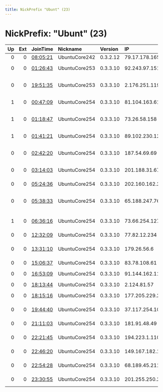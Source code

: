 ```yaml
---
title: NickPrefix "Ubunt" (23)
---
```


# NickPrefix: "Ubunt" (23)

|   Up |   Ext | JoinTime                                                                                            | Nickname      | Version   | IP              | AS                                       | CC   |   ORp |   Dirp | OS    | Contact   |   eFamMembers |
|-----:|------:|:----------------------------------------------------------------------------------------------------|:--------------|:----------|:----------------|:-----------------------------------------|:-----|------:|-------:|:------|:----------|--------------:|
|    0 |     0 | [08:05:21](https://metrics.torproject.org/rs.html#details/B9D87481C779DBECE89EAC2DF92AD4213856B69A) | UbuntuCore242 | 0.3.2.12  | 79.17.178.165   | Telecom Italia                           | it   | 45505 |      0 | Linux | None      |             1 |
|    0 |     0 | [01:26:43](https://metrics.torproject.org/rs.html#details/AFFAE513A0E64EA6B3BCE9540093E60B59F5DC0C) | UbuntuCore253 | 0.3.3.10  | 92.243.97.151   | New Telesystems, Ltd.                    | ru   | 38721 |      0 | Linux | None      |             1 |
|    0 |     0 | [19:51:35](https://metrics.torproject.org/rs.html#details/384E5BC32B1F4E69E1EF7FB2379942EF8EF68FE9) | UbuntuCore253 | 0.3.3.10  | 2.176.251.119   | Information Technology Company ITC       | ir   | 43579 |      0 | Linux | None      |             1 |
|    1 |     0 | [00:47:09](https://metrics.torproject.org/rs.html#details/AC8CA3541B2262D4CA633D2A9E131E1827B4D507) | UbuntuCore254 | 0.3.3.10  | 81.104.163.61   | Virgin Media Limited                     | gb   | 46481 |      0 | Linux | None      |             1 |
|    1 |     0 | [01:18:47](https://metrics.torproject.org/rs.html#details/4456B6AFA714AD0566F0BFA1579F27825AAA0F7A) | UbuntuCore254 | 0.3.3.10  | 73.26.58.158    | Comcast Cable Communications, LLC        | us   | 36847 |      0 | Linux | None      |             1 |
|    1 |     0 | [01:41:21](https://metrics.torproject.org/rs.html#details/D698F994FF5EFE7F5DE610E62A3FB59EE948289B) | UbuntuCore254 | 0.3.3.10  | 89.102.230.124  | Liberty Global B.V.                      | cz   | 38765 |      0 | Linux | None      |             1 |
|    0 |     0 | [02:42:20](https://metrics.torproject.org/rs.html#details/B858CC4FF294C8B4D5C7451FC68E9554BB6C9174) | UbuntuCore254 | 0.3.3.10  | 187.54.69.69    | Brasil Telecom S/A - Filial Distrito Fed | br   | 35995 |      0 | Linux | None      |             1 |
|    0 |     0 | [03:14:03](https://metrics.torproject.org/rs.html#details/C5405E6786277F5638DF668A0FBF0502EA92A13B) | UbuntuCore254 | 0.3.3.10  | 201.188.31.67   | TELEFu00D3NICA CHILE S.A.                | cl   | 33769 |      0 | Linux | None      |             1 |
|    0 |     0 | [05:24:36](https://metrics.torproject.org/rs.html#details/6E31AB6F5821EEDDBE86DAB8781D65BD8B769F77) | UbuntuCore254 | 0.3.3.10  | 202.160.162.20  | ucom digital private limited             | in   | 35025 |      0 | Linux | None      |             1 |
|    0 |     0 | [05:38:33](https://metrics.torproject.org/rs.html#details/5F08B74C15BC3A93B14325F42B65E8748FFA0C1D) | UbuntuCore254 | 0.3.3.10  | 65.188.247.76   | Time Warner Cable Internet LLC           | us   | 32893 |      0 | Linux | None      |             1 |
|    1 |     0 | [06:36:16](https://metrics.torproject.org/rs.html#details/4B983FBBBDEA7E610F0DD479EF5D1EF069E0A77C) | UbuntuCore254 | 0.3.3.10  | 73.66.254.127   | Comcast Cable Communications, LLC        | us   | 43001 |      0 | Linux | None      |             1 |
|    0 |     0 | [12:32:09](https://metrics.torproject.org/rs.html#details/E6B28EE352C9DB17C03ED187FCDD05A1A79DE547) | UbuntuCore254 | 0.3.3.10  | 77.82.12.234    | Rostelecom                               | ru   | 45077 |      0 | Linux | None      |             1 |
|    0 |     0 | [13:31:10](https://metrics.torproject.org/rs.html#details/BC5B55A69EE4D1E1F541E2760E0FF3F47226B644) | UbuntuCore254 | 0.3.3.10  | 179.26.56.6     | Administracion Nacional de Telecomunicac | uy   | 37857 |      0 | Linux | None      |             1 |
|    0 |     0 | [15:06:37](https://metrics.torproject.org/rs.html#details/F3C45240E5F32F4E08D58EC34BA073E474078BBB) | UbuntuCore254 | 0.3.3.10  | 83.78.108.61    | Bluewin                                  | ch   | 36751 |      0 | Linux | None      |             1 |
|    0 |     0 | [16:53:09](https://metrics.torproject.org/rs.html#details/8845C7053EF6E8F75CAFCDDEFAC8C241824955A7) | UbuntuCore254 | 0.3.3.10  | 91.144.162.118  | JSC ER-Telecom Holding                   | ru   | 46591 |      0 | Linux | None      |             1 |
|    0 |     0 | [18:13:44](https://metrics.torproject.org/rs.html#details/DE4E96CA45033C26922FDB7E9C4F98B32356789A) | UbuntuCore254 | 0.3.3.10  | 2.124.81.57     | Sky UK Limited                           | gb   | 43785 |      0 | Linux | None      |             1 |
|    0 |     0 | [18:15:16](https://metrics.torproject.org/rs.html#details/39B6E28E6C857A955FA1A60215CBB1339214CF74) | UbuntuCore254 | 0.3.3.10  | 177.205.229.224 | TELEFu00D4NICA BRASIL S.A                | br   | 35051 |      0 | Linux | None      |             1 |
|    0 |     0 | [19:44:40](https://metrics.torproject.org/rs.html#details/30A62859E6A7C0D0D0BA12CC85E4F31AC293F6FE) | UbuntuCore254 | 0.3.3.10  | 37.117.254.10   | Vodafone Italia S.p.A.                   | it   | 38545 |      0 | Linux | None      |             1 |
|    0 |     0 | [21:11:03](https://metrics.torproject.org/rs.html#details/F20CD83608C5516F479E37B0C0C4B3027A706F85) | UbuntuCore254 | 0.3.3.10  | 181.91.48.49    | Telecom Argentina S.A.                   | ar   | 34745 |      0 | Linux | None      |             1 |
|    0 |     0 | [22:21:45](https://metrics.torproject.org/rs.html#details/75BF553974503861757B6CD6C981EE445F862E7D) | UbuntuCore254 | 0.3.3.10  | 194.223.1.110   | TPG Telecom Limited                      | au   | 39481 |      0 | Linux | None      |             1 |
|    0 |     0 | [22:46:20](https://metrics.torproject.org/rs.html#details/08C9A9C46586F0E1D72E40DC13D27AD713EA0DFD) | UbuntuCore254 | 0.3.3.10  | 149.167.182.159 | TELCOINABOX PTY LTD                      | au   | 45955 |      0 | Linux | None      |             1 |
|    0 |     0 | [22:54:28](https://metrics.torproject.org/rs.html#details/68FE7C99D6BC432E43B309BF382F7984D65D5319) | UbuntuCore254 | 0.3.3.10  | 68.189.45.211   | Charter Communications                   | us   | 35581 |      0 | Linux | None      |             1 |
|    0 |     0 | [23:30:55](https://metrics.torproject.org/rs.html#details/EAFBB9D5411ACDBF8B31CBC4DA62F739E441FC26) | UbuntuCore254 | 0.3.3.10  | 201.255.250.238 | Telefonica de Argentina                  | ar   | 36427 |      0 | Linux | None      |             1 |
